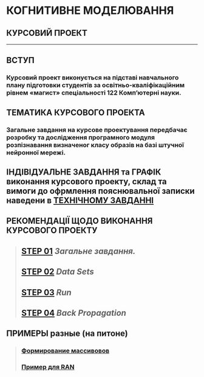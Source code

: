 # **КОГНИТИВНЕ МОДЕЛЮВАННЯ**
## **КУРСОВИЙ ПРОЕКТ**
***
## **ВСТУП**
### **Курсовий проект виконується на підставі навчального плану підготовки студентів за освітньо-кваліфікаційним рівнем «магист» спеціальності 122 Комп’ютерні науки.**

## **ТЕМАТИКА КУРСОВОГО ПРОЕКТА**
### **Загальне завдання на курсове проектування передбачає розробку та дослідження програмного модуля розпізнавання визначеног класу образів на базі штучної нейронної мережі.**

## **ІНДІВІДУАЛЬНЕ ЗАВДАННЯ та ГРАФІК** виконання курсового проекту,  склад та вимоги до офрмлення пояснювальної записки наведени в [**ТЕХНІЧНОМУ ЗАВДАННІ**](/03_CURS_WORK/2021_CM_Curs_Work_TZ_.pdf)

## **РЕКОМЕНДАЦІЇ ЩОДО ВИКОНАННЯ КУРСОВОГО ПРОЕКТУ**
>## [**STEP 01**](/03_CURS_WORK/2021_CM_Curs_Work_Step_01.pdf) ***Загальне завдання.***  
>## [**STEP 02**](/03_CURS_WORK/2021_CM_Curs_Work_Step_02.pdf) ***Data Sets***  
>## [**STEP 03**](/03_CURS_WORK/2021_CM_Curs_Work_Step_03.pdf) ***Run***
>## [**STEP 04**](/03_CURS_WORK/2021_CM_Curs_Work_Step_04.pdf) ***Back Propagation***
## **ПРИМЕРЫ разные (на питоне)**
>### [**Формирование массивовов**](/03_CURS_WORK/PY/_NN_Curs_Input_Vector_Forming_text.py)  
>### [**Пример для RAN**](/03_CURS_WORK/PY/_NN_Curs_RUN_Example_text.py)  
